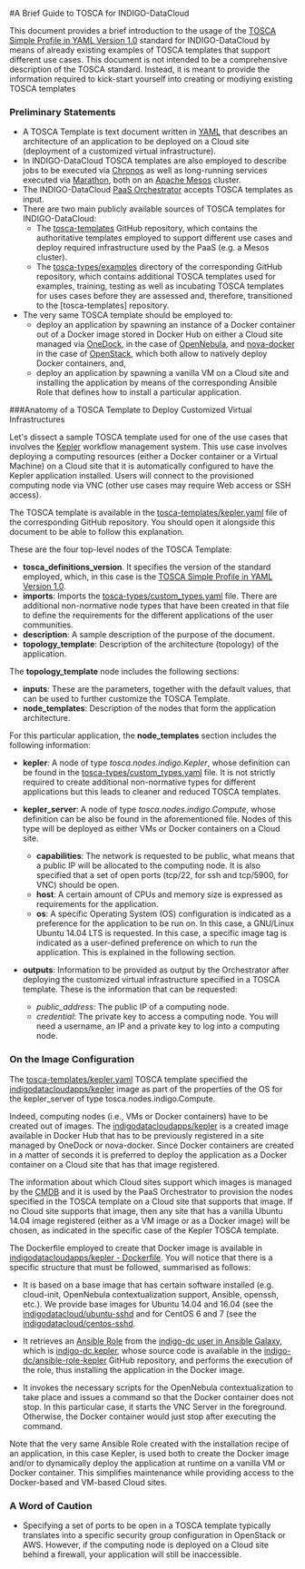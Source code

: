 #A Brief Guide to TOSCA for INDIGO-DataCloud

This document provides a brief introduction to the usage of the [TOSCA Simple Profile in YAML Version 1.0](http://docs.oasis-open.org/tosca/TOSCA-Simple-Profile-YAML/v1.0/csprd01/TOSCA-Simple-Profile-YAML-v1.0-csprd01.html) standard for INDIGO-DataCloud by means of already existing examples of TOSCA templates that support different use cases. This document is not intended to be a comprehensive description of the TOSCA standard. Instead, it is meant to provide the information required to kick-start yourself into creating or modiying existing TOSCA templates


### Preliminary Statements
* A TOSCA Template is text document written in [YAML](http://yaml.org/) that describes an architecture of an application to be deployed on a Cloud site (deployment of a customized virtual infrastructure).
* In INDIGO-DataCloud TOSCA templates are also employed to describe jobs to be executed via [Chronos](https://mesos.github.io/chronos/) as well as long-running services executed via [Marathon](https://mesosphere.github.io/marathon/), both on an [Apache Mesos](http://mesos.apache.org/) cluster.
* The INDIGO-DataCloud [PaaS Orchestrator](https://github.com/indigo-dc/orchestrator) accepts TOSCA templates as input.
* There are two main publicly available sources of TOSCA templates for INDIGO-DataCloud:
  * The [tosca-templates](https://github.com/indigo-dc/tosca-templates) GitHub repository, which contains the authoritative templates employed to support different use cases and deploy required infrastructure used by the PaaS (e.g. a Mesos cluster).
  * The [tosca-types/examples](https://github.com/indigo-dc/tosca-types/tree/master/examples) directory of the corresponding GitHub repository, which contains additional TOSCA templates used for examples, training, testing as well as incubating TOSCA templates for uses cases before they are assessed and, therefore, transitioned to the [tosca-templates] repository.
* The very same TOSCA template should be employed to:
  * deploy an application by spawning an instance of a Docker container out of a Docker image stored in Docker Hub on either a Cloud site managed via [OneDock](https://github.com/indigo-dc/onedock), in the case of [OpenNebula](https://opennebula.org/), and [nova-docker](https://github.com/indigo-dc/nova-docker) in the case of [OpenStack](https://www.openstack.org/), which both allow to natively deploy Docker containers, and,
  * deploy an application by spawning a vanilla VM on a Cloud site and installing the application by means of the corresponding Ansible Role that defines how to install a particular application.


###Anatomy of a TOSCA Template to Deploy Customized Virtual Infrastructures

Let's dissect a sample TOSCA template used for one of the use cases that involves the [Kepler](https://kepler-project.org/) workflow management system. This use case involves deploying a computing resources (either a Docker container or a Virtual Machine) on a Cloud site that it is automatically configured to have the Kepler application installed. Users will connect to the provisioned computing node via VNC (other use cases may require Web access or SSH access).

The TOSCA template is available in the [tosca-templates/kepler.yaml](https://github.com/indigo-dc/tosca-templates/blob/master/kepler.yaml) file of the corresponding GitHub repository. You should open it alongside this document to be able to follow this explanation.

These are the four top-level nodes of the TOSCA Template:

* **tosca_definitions_version**. It specifies the version of the standard employed, which, in this case is the [TOSCA Simple Profile in YAML Version 1.0](http://docs.oasis-open.org/tosca/TOSCA-Simple-Profile-YAML/v1.0/csprd01/TOSCA-Simple-Profile-YAML-v1.0-csprd01.html).
* **imports**: Imports the [tosca-types/custom_types.yaml](https://github.com/indigo-dc/tosca-types/blob/master/custom_types.yaml) file. There are additional non-normative node types that have been created in that file to define the requirements for the different applications of the user communities.
* **description**: A sample description of the purpose of the document.
* **topology_template**: Description of the architecture (topology) of the application.

The **topology_template** node includes the following sections:

* **inputs**: These are the parameters, together with the default values, that can be used to further customize the TOSCA Template.
* **node_templates**: Description of the nodes that form the application architecture.

For this particular application, the **node_templates** section includes the following information:

* **kepler**: A node of type _tosca.nodes.indigo.Kepler_, whose definition can be found in the [tosca-types/custom_types.yaml](https://github.com/indigo-dc/tosca-types/blob/master/custom_types.yaml) file. It is not strictly required to create additional non-normative types for different applications but this leads to cleaner and reduced TOSCA templates.

* **kepler_server**: A node of type _tosca.nodes.indigo.Compute_, whose definition can be also be found in the aforementioned file. Nodes of this type will be deployed as either VMs or Docker containers on a Cloud site.
  * **capabilities**: The network is requested to be public, what means that a public IP will be allocated to the computing node. It is also specified that a set of open ports (tcp/22, for ssh and tcp/5900, for VNC) should be open.
  * **host**: A certain amount of CPUs and memory size is expressed as requirements for the application.
  * **os**: A specific Operating System (OS) configuration is indicated as a preference for the application to be run on. In this case, a GNU/Linux Ubuntu 14.04 LTS is requested. In this case, a specific image tag is indicated as a user-defined preference on which to run the application. This is explained in the following section.

* **outputs**: Information to be provided as output by the Orchestrator after deploying the customized virtual infrastructure specified in a TOSCA template. These is the information that can be requested:
  * _public_address_: The public IP of a computing node.
  * _credential_: The private key to access a computing node. You will need a username, an IP and a private key to log into a computing node.


### On the Image Configuration

The [tosca-templates/kepler.yaml](https://github.com/indigo-dc/tosca-templates/blob/master/kepler.yaml) TOSCA template specified the [indigodatacloudapps/kepler](https://hub.docker.com/r/indigodatacloudapps/kepler/) image as part of the properties of the OS for the kepler_server of type tosca.nodes.indigo.Compute.

Indeed, computing nodes (i.e., VMs or Docker containers) have to be created out of images. The  [indigodatacloudapps/kepler](https://hub.docker.com/r/indigodatacloudapps/kepler/) is a created image available in Docker Hub that has to be previously registered in a site managed by OneDock or nova-docker. Since Docker containers are created in a matter of seconds it is preferred to deploy the application as a Docker container on a Cloud site that has that image registered.

The information about which Cloud sites support which images is managed by the [CMDB](https://github.com/indigo-dc/cmdb) and it is used by the PaaS Orchestrator to provision the nodes specified in the TOSCA template on a Cloud site that supports that image. If no Cloud site supports that image, then any site that has a vanilla Ubuntu 14.04 image registered (either as a VM image or as a Docker image) will be chosen, as indicated in the specific case of the Kepler TOSCA template.

The Dockerfile employed to create that Docker image is available in [indigodatacloudapps/kepler - Dockerfile](https://hub.docker.com/r/indigodatacloudapps/kepler/~/dockerfile/). You will notice that there is a specific structure that must be followed, summarised as follows:

* It is based on a base image that has certain software installed (e.g. cloud-init, OpenNebula contextualization support, Ansible, openssh, etc.). We provide base images for Ubuntu 14.04 and 16.04 (see the [indigodatacloud/ubuntu-sshd](https://hub.docker.com/r/indigodatacloud/ubuntu-sshd/) and for CentOS 6 and 7 (see the [indigodatacloud/centos-sshd](https://hub.docker.com/r/indigodatacloud/centos-sshd/).

* It retrieves an [Ansible Role](http://docs.ansible.com/ansible/playbooks_roles.html) from the [indigo-dc user in Ansible Galaxy](https://galaxy.ansible.com/indigo-dc/), which is [indigo-dc.kepler](https://galaxy.ansible.com/indigo-dc/kepler/), whose source code is available in the [indigo-dc/ansible-role-kepler](https://github.com/indigo-dc/ansible-role-kepler) GitHub repository, and performs the execution of the role, thus installing the application in the Docker image.
* It invokes the necessary scripts for the OpenNebula contextualization to take place and issues a command so that the Docker container does not stop. In this particular case, it starts the VNC Server in the foreground. Otherwise, the Docker container would just stop after executing the command.

Note that the very same Ansible Role created with the installation recipe of an application, in this case Kepler, is used both to create the Docker image and/or to dynamically deploy the application at runtime on a vanilla VM or Docker container. This simplifies maintenance while providing access to the Docker-based and VM-based Cloud sites.


### A Word of Caution

* Specifying a set of ports to be open in a TOSCA template typically translates into a specific security group configuration in OpenStack or AWS. However, if the computing node is deployed on a Cloud site behind a firewall, your application will still be inaccessible.
